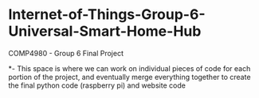 # Internet-of-Things-Group-6-Universal-Smart-Home-Hub
COMP4980 - Group 6 Final Project

*- This space is where we can work on individual pieces of code for each portion of the project, and eventually merge everything together to create the final python code (raspberry pi) and website code
